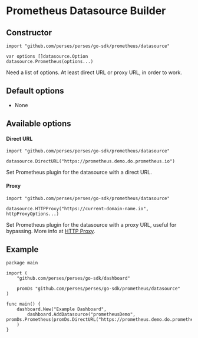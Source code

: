 # Prometheus Datasource Builder

## Constructor

```golang
import "github.com/perses/perses/go-sdk/prometheus/datasource"

var options []datasource.Option
datasource.Prometheus(options...)
```

Need a list of options. At least direct URL or proxy URL, in order to work.

## Default options

- None

## Available options

#### Direct URL

```golang
import "github.com/perses/perses/go-sdk/prometheus/datasource"

datasource.DirectURL("https://prometheus.demo.do.prometheus.io")
```

Set Prometheus plugin for the datasource with a direct URL.

#### Proxy

```golang
import "github.com/perses/perses/go-sdk/prometheus/datasource"

datasource.HTTPProxy("https://current-domain-name.io", httpProxyOptions...)
```

Set Prometheus plugin for the datasource with a proxy URL, useful for bypassing. More info at [HTTP Proxy](../helper/http-proxy.md).

## Example

```golang
package main

import (
	"github.com/perses/perses/go-sdk/dashboard"
	
	promDs "github.com/perses/perses/go-sdk/prometheus/datasource"
)

func main() {
	dashboard.New("Example Dashboard",
		dashboard.AddDatasource("prometheusDemo", promDs.Prometheus(promDs.DirectURL("https://prometheus.demo.do.prometheus.io/"))),
	)
}
```
